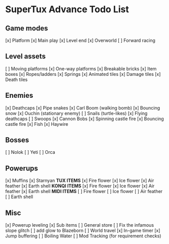 # SuperTux Advance Todo List

## Game modes

[x] Platform
  [x] Main play
  [x] Level end
[x] Overworld
[ ] Forward racing

## Level assets

[ ] Moving platforms
[x] One-way platforms
[x] Breakable bricks
[x] Item boxes
[x] Ropes/ladders
[x] Springs
[x] Animated tiles
[x] Damage tiles
[x] Death tiles

## Enemies

[x] Deathcaps
[x] Pipe snakes
[x] Carl Boom (walking bomb)
[x] Bouncing snow
[x] Ouchin (stationary enemy)
[ ] Snails (turtle-likes)
[x] Flying deathcaps
[ ] Swoops
[x] Cannon Bobs
[x] Spinning castle fire
[x] Bouncing castle fire
[x] Fish
[x] Haywire

## Bosses

[ ] Nolok
[ ] Yeti
[ ] Orca

## Powerups

[x] Muffins
[x] Starnyan
**TUX ITEMS**
[x] Fire flower
[x] Ice flower
[x] Air feather
[x] Earth shell
**KONQI ITEMS**
[x] Fire flower
[x] Ice flower
[x] Air feather
[x] Earth shell
**MIDI ITEMS**
[ ] Fire flower
[ ] Ice flower
[ ] Air feather
[ ] Earth shell

## Misc

[x] Powerup leveling
[x] Sub items
[ ] General store
[ ] Fix the infamous slope glitch
[ ] add glow to Blazeborn
[ ] World travel
[x] In-game timer
[x] Jump buffering
[ ] Boiling Water
[ ] Mod Tracking (for requirement checks)